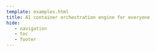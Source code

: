 ```yaml
---
template: examples.html
title: AI container orchestration engine for everyone
hide:
   - navigation
   - toc
   - footer
---
```

